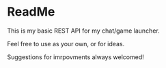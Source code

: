 # ReadMe

This is my basic REST API for my chat/game launcher.

Feel free to use as your own, or for ideas.

Suggestions for imrpovments always welcomed!
